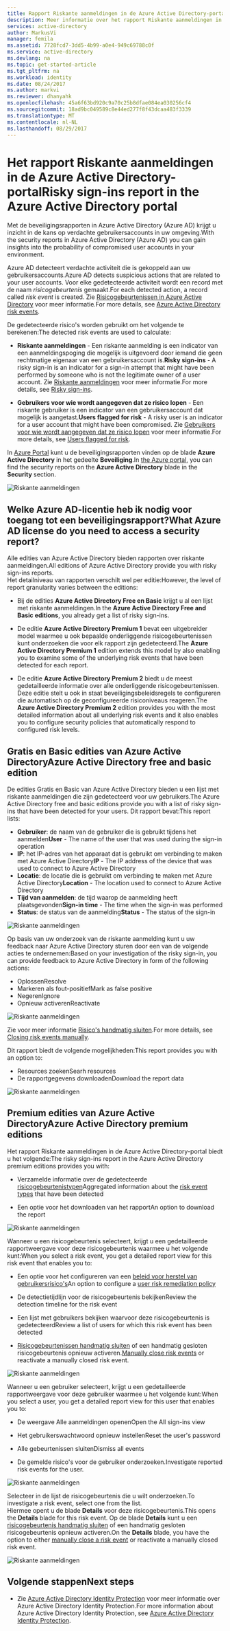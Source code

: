 ```yaml
---
title: Rapport Riskante aanmeldingen in de Azure Active Directory-portal | Microsoft Docs
description: Meer informatie over het rapport Riskante aanmeldingen in de Azure Active Directory-portal
services: active-directory
author: MarkusVi
manager: femila
ms.assetid: 7728fcd7-3dd5-4b99-a0e4-949c69788c0f
ms.service: active-directory
ms.devlang: na
ms.topic: get-started-article
ms.tgt_pltfrm: na
ms.workload: identity
ms.date: 08/24/2017
ms.author: markvi
ms.reviewer: dhanyahk
ms.openlocfilehash: 45a6f63bd920c9a70c25b8dfae084ea030256cf4
ms.sourcegitcommit: 18ad9bc049589c8e44ed277f8f43dcaa483f3339
ms.translationtype: MT
ms.contentlocale: nl-NL
ms.lasthandoff: 08/29/2017
---
```

# <a name="risky-sign-ins-report-in-the-azure-active-directory-portal"></a><span data-ttu-id="14822-103">Het rapport Riskante aanmeldingen in de Azure Active Directory-portal</span><span class="sxs-lookup"><span data-stu-id="14822-103">Risky sign-ins report in the Azure Active Directory portal</span></span>

<span data-ttu-id="14822-104">Met de beveiligingsrapporten in Azure Active Directory (Azure AD) krijgt u inzicht in de kans op verdachte gebruikersaccounts in uw omgeving.</span><span class="sxs-lookup"><span data-stu-id="14822-104">With the security reports in Azure Active Directory (Azure AD) you can gain insights into the probability of compromised user accounts in your environment.</span></span> 

<span data-ttu-id="14822-105">Azure AD detecteert verdachte activiteit die is gekoppeld aan uw gebruikersaccounts.</span><span class="sxs-lookup"><span data-stu-id="14822-105">Azure AD detects suspicious actions that are related to your user accounts.</span></span> <span data-ttu-id="14822-106">Voor elke gedetecteerde activiteit wordt een record met de naam *risicogebeurtenis* gemaakt.</span><span class="sxs-lookup"><span data-stu-id="14822-106">For each detected action, a record called *risk event* is created.</span></span> <span data-ttu-id="14822-107">Zie [Risicogebeurtenissen in Azure Active Directory](active-directory-identity-protection-risk-events.md) voor meer informatie.</span><span class="sxs-lookup"><span data-stu-id="14822-107">For more details, see [Azure Active Directory risk events](active-directory-identity-protection-risk-events.md).</span></span> 

<span data-ttu-id="14822-108">De gedetecteerde risico's worden gebruikt om het volgende te berekenen:</span><span class="sxs-lookup"><span data-stu-id="14822-108">The detected risk events are used to calculate:</span></span>

- <span data-ttu-id="14822-109">**Riskante aanmeldingen** - Een riskante aanmelding is een indicator van een aanmeldingspoging die mogelijk is uitgevoerd door iemand die geen rechtmatige eigenaar van een gebruikersaccount is.</span><span class="sxs-lookup"><span data-stu-id="14822-109">**Risky sign-ins** - A risky sign-in is an indicator for a sign-in attempt that might have been performed by someone who is not the legitimate owner of a user account.</span></span> <span data-ttu-id="14822-110">Zie [Riskante aanmeldingen](active-directory-identityprotection.md#risky-sign-ins) voor meer informatie.</span><span class="sxs-lookup"><span data-stu-id="14822-110">For more details, see [Risky sign-ins](active-directory-identityprotection.md#risky-sign-ins).</span></span> 

- <span data-ttu-id="14822-111">**Gebruikers voor wie wordt aangegeven dat ze risico lopen** - Een riskante gebruiker is een indicator van een gebruikersaccount dat mogelijk is aangetast.</span><span class="sxs-lookup"><span data-stu-id="14822-111">**Users flagged for risk** - A risky user is an indicator for a user account that might have been compromised.</span></span> <span data-ttu-id="14822-112">Zie [Gebruikers voor wie wordt aangegeven dat ze risico lopen](active-directory-identityprotection.md#users-flagged-for-risk) voor meer informatie.</span><span class="sxs-lookup"><span data-stu-id="14822-112">For more details, see [Users flagged for risk](active-directory-identityprotection.md#users-flagged-for-risk).</span></span>  

<span data-ttu-id="14822-113">In [Azure Portal](https://portal.azure.com) kunt u de beveiligingsrapporten vinden op de blade **Azure Active Directory** in het gedeelte **Beveiliging**.</span><span class="sxs-lookup"><span data-stu-id="14822-113">In [the Azure portal](https://portal.azure.com), you can find the security reports on the **Azure Active Directory** blade in the **Security** section.</span></span> 

![Riskante aanmeldingen](./media/active-directory-reporting-security-risky-sign-ins/10.png)


## <a name="what-azure-ad-license-do-you-need-to-access-a-security-report"></a><span data-ttu-id="14822-115">Welke Azure AD-licentie heb ik nodig voor toegang tot een beveiligingsrapport?</span><span class="sxs-lookup"><span data-stu-id="14822-115">What Azure AD license do you need to access a security report?</span></span>  

<span data-ttu-id="14822-116">Alle edities van Azure Active Directory bieden rapporten over riskante aanmeldingen.</span><span class="sxs-lookup"><span data-stu-id="14822-116">All editions of Azure Active Directory provide you with risky sign-ins reports.</span></span>  
<span data-ttu-id="14822-117">Het detailniveau van rapporten verschilt wel per editie:</span><span class="sxs-lookup"><span data-stu-id="14822-117">However, the level of report granularity varies between the editions:</span></span> 

- <span data-ttu-id="14822-118">Bij de edities **Azure Active Directory Free en Basic** krijgt u al een lijst met riskante aanmeldingen.</span><span class="sxs-lookup"><span data-stu-id="14822-118">In the **Azure Active Directory Free and Basic editions**, you already get a list of risky sign-ins.</span></span> 

- <span data-ttu-id="14822-119">De editie **Azure Active Directory Premium 1** bevat een uitgebreider model waarmee u ook bepaalde onderliggende risicogebeurtenissen kunt onderzoeken die voor elk rapport zijn gedetecteerd.</span><span class="sxs-lookup"><span data-stu-id="14822-119">The **Azure Active Directory Premium 1** edition extends this model by also enabling you to examine some of the underlying risk events that have been detected for each report.</span></span> 

- <span data-ttu-id="14822-120">De editie **Azure Active Directory Premium 2** biedt u de meest gedetailleerde informatie over alle onderliggende risicogebeurtenissen. Deze editie stelt u ook in staat beveiligingsbeleidsregels te configureren die automatisch op de geconfigureerde risiconiveaus reageren.</span><span class="sxs-lookup"><span data-stu-id="14822-120">The **Azure Active Directory Premium 2** edition provides you with the most detailed information about all underlying risk events and it also enables you to configure security policies that automatically respond to configured risk levels.</span></span>



## <a name="azure-active-directory-free-and-basic-edition"></a><span data-ttu-id="14822-121">Gratis en Basic edities van Azure Active Directory</span><span class="sxs-lookup"><span data-stu-id="14822-121">Azure Active Directory free and basic edition</span></span>

<span data-ttu-id="14822-122">De edities Gratis en Basic van Azure Active Directory bieden u een lijst met riskante aanmeldingen die zijn gedetecteerd voor uw gebruikers.</span><span class="sxs-lookup"><span data-stu-id="14822-122">The Azure Active Directory free and basic editions provide you with a list of risky sign-ins that have been detected for your users.</span></span> <span data-ttu-id="14822-123">Dit rapport bevat:</span><span class="sxs-lookup"><span data-stu-id="14822-123">This report lists:</span></span>

- <span data-ttu-id="14822-124">**Gebruiker**: de naam van de gebruiker die is gebruikt tijdens het aanmelden</span><span class="sxs-lookup"><span data-stu-id="14822-124">**User** - The name of the user that was used during the sign-in operation</span></span>
- <span data-ttu-id="14822-125">**IP**: het IP-adres van het apparaat dat is gebruikt om verbinding te maken met Azure Active Directory</span><span class="sxs-lookup"><span data-stu-id="14822-125">**IP** - The IP address of the device that was used to connect to Azure Active Directory</span></span>
- <span data-ttu-id="14822-126">**Locatie**: de locatie die is gebruikt om verbinding te maken met Azure Active Directory</span><span class="sxs-lookup"><span data-stu-id="14822-126">**Location** - The location used to connect to Azure Active Directory</span></span>
- <span data-ttu-id="14822-127">**Tijd van aanmelden**: de tijd waarop de aanmelding heeft plaatsgevonden</span><span class="sxs-lookup"><span data-stu-id="14822-127">**Sign-in time** - The time when the sign-in was performed</span></span>
- <span data-ttu-id="14822-128">**Status**: de status van de aanmelding</span><span class="sxs-lookup"><span data-stu-id="14822-128">**Status** - The status of the sign-in</span></span>


![Riskante aanmeldingen](./media/active-directory-reporting-security-risky-sign-ins/01.png)

<span data-ttu-id="14822-130">Op basis van uw onderzoek van de riskante aanmelding kunt u uw feedback naar Azure Active Directory sturen door een van de volgende acties te ondernemen:</span><span class="sxs-lookup"><span data-stu-id="14822-130">Based on your investigation of the risky sign-in, you can provide feedback to Azure Active Directory in form of the following actions:</span></span>

- <span data-ttu-id="14822-131">Oplossen</span><span class="sxs-lookup"><span data-stu-id="14822-131">Resolve</span></span>
- <span data-ttu-id="14822-132">Markeren als fout-positief</span><span class="sxs-lookup"><span data-stu-id="14822-132">Mark as false positive</span></span>
- <span data-ttu-id="14822-133">Negeren</span><span class="sxs-lookup"><span data-stu-id="14822-133">Ignore</span></span>
- <span data-ttu-id="14822-134">Opnieuw activeren</span><span class="sxs-lookup"><span data-stu-id="14822-134">Reactivate</span></span>

![Riskante aanmeldingen](./media/active-directory-reporting-security-risky-sign-ins/21.png)

<span data-ttu-id="14822-136">Zie voor meer informatie [Risico's handmatig sluiten](active-directory-identityprotection.md#closing-risk-events-manually).</span><span class="sxs-lookup"><span data-stu-id="14822-136">For more details, see [Closing risk events manually](active-directory-identityprotection.md#closing-risk-events-manually).</span></span>

<span data-ttu-id="14822-137">Dit rapport biedt de volgende mogelijkheden:</span><span class="sxs-lookup"><span data-stu-id="14822-137">This report provides you with an option to:</span></span>

- <span data-ttu-id="14822-138">Resources zoeken</span><span class="sxs-lookup"><span data-stu-id="14822-138">Searh resources</span></span>
- <span data-ttu-id="14822-139">De rapportgegevens downloaden</span><span class="sxs-lookup"><span data-stu-id="14822-139">Download the report data</span></span>


![Riskante aanmeldingen](./media/active-directory-reporting-security-risky-sign-ins/93.png)


## <a name="azure-active-directory-premium-editions"></a><span data-ttu-id="14822-141">Premium edities van Azure Active Directory</span><span class="sxs-lookup"><span data-stu-id="14822-141">Azure Active Directory premium editions</span></span>

<span data-ttu-id="14822-142">Het rapport Riskante aanmeldingen in de Azure Active Directory-portal biedt u het volgende:</span><span class="sxs-lookup"><span data-stu-id="14822-142">The risky sign-ins report in the Azure Active Directory premium editions provides you with:</span></span>

- <span data-ttu-id="14822-143">Verzamelde informatie over de gedetecteerde [risicogebeurtenistypen](active-directory-identity-protection-risk-events.md)</span><span class="sxs-lookup"><span data-stu-id="14822-143">Aggregated information about the [risk event types](active-directory-identity-protection-risk-events.md) that have been detected</span></span>

- <span data-ttu-id="14822-144">Een optie voor het downloaden van het rapport</span><span class="sxs-lookup"><span data-stu-id="14822-144">An option to download the report</span></span>


![Riskante aanmeldingen](./media/active-directory-reporting-security-risky-sign-ins/456.png)


<span data-ttu-id="14822-146">Wanneer u een risicogebeurtenis selecteert, krijgt u een gedetailleerde rapportweergave voor deze risicogebeurtenis waarmee u het volgende kunt:</span><span class="sxs-lookup"><span data-stu-id="14822-146">When you select a risk event, you get a detailed report view for this risk event that enables you to:</span></span>

- <span data-ttu-id="14822-147">Een optie voor het configureren van een [beleid voor herstel van gebruikersrisico's](active-directory-identityprotection.md#user-risk-security-policy)</span><span class="sxs-lookup"><span data-stu-id="14822-147">An option to configure a [user risk remediation policy](active-directory-identityprotection.md#user-risk-security-policy)</span></span>  

- <span data-ttu-id="14822-148">De detectietijdlijn voor de risicogebeurtenis bekijken</span><span class="sxs-lookup"><span data-stu-id="14822-148">Review the detection timeline for the risk event</span></span>  

- <span data-ttu-id="14822-149">Een lijst met gebruikers bekijken waarvoor deze risicogebeurtenis is gedetecteerd</span><span class="sxs-lookup"><span data-stu-id="14822-149">Review a list of users for which this risk event has been detected</span></span>

- <span data-ttu-id="14822-150">[Risicogebeurtenissen handmatig sluiten](active-directory-identityprotection.md#closing-risk-events-manually) of een handmatig gesloten risicogebeurtenis opnieuw activeren.</span><span class="sxs-lookup"><span data-stu-id="14822-150">[Manually close risk events](active-directory-identityprotection.md#closing-risk-events-manually) or reactivate a manually closed risk event.</span></span> 


![Riskante aanmeldingen](./media/active-directory-reporting-security-risky-sign-ins/457.png)

<span data-ttu-id="14822-152">Wanneer u een gebruiker selecteert, krijgt u een gedetailleerde rapportweergave voor deze gebruiker waarmee u het volgende kunt:</span><span class="sxs-lookup"><span data-stu-id="14822-152">When you select a user, you get a detailed report view for this user that enables you to:</span></span>

- <span data-ttu-id="14822-153">De weergave Alle aanmeldingen openen</span><span class="sxs-lookup"><span data-stu-id="14822-153">Open the All sign-ins view</span></span>

- <span data-ttu-id="14822-154">Het gebruikerswachtwoord opnieuw instellen</span><span class="sxs-lookup"><span data-stu-id="14822-154">Reset the user's password</span></span>

- <span data-ttu-id="14822-155">Alle gebeurtenissen sluiten</span><span class="sxs-lookup"><span data-stu-id="14822-155">Dismiss all events</span></span>

- <span data-ttu-id="14822-156">De gemelde risico's voor de gebruiker onderzoeken.</span><span class="sxs-lookup"><span data-stu-id="14822-156">Investigate reported risk events for the user.</span></span> 


![Riskante aanmeldingen](./media/active-directory-reporting-security-risky-sign-ins/324.png)


<span data-ttu-id="14822-158">Selecteer in de lijst de risicogebeurtenis die u wilt onderzoeken.</span><span class="sxs-lookup"><span data-stu-id="14822-158">To investigate a risk event, select one from the list.</span></span>  
<span data-ttu-id="14822-159">Hiermee opent u de blade **Details** voor deze risicogebeurtenis.</span><span class="sxs-lookup"><span data-stu-id="14822-159">This opens the **Details** blade for this risk event.</span></span> <span data-ttu-id="14822-160">Op de blade **Details** kunt u een [risicogebeurtenis handmatig sluiten](active-directory-identityprotection.md#closing-risk-events-manually) of een handmatig gesloten risicogebeurtenis opnieuw activeren.</span><span class="sxs-lookup"><span data-stu-id="14822-160">On the **Details** blade, you have the option to either [manually close a risk event](active-directory-identityprotection.md#closing-risk-events-manually) or reactivate a manually closed risk event.</span></span> 


![Riskante aanmeldingen](./media/active-directory-reporting-security-risky-sign-ins/325.png)





## <a name="next-steps"></a><span data-ttu-id="14822-162">Volgende stappen</span><span class="sxs-lookup"><span data-stu-id="14822-162">Next steps</span></span>

- <span data-ttu-id="14822-163">Zie [Azure Active Directory Identity Protection](active-directory-identityprotection.md) voor meer informatie over Azure Active Directory Identity Protection.</span><span class="sxs-lookup"><span data-stu-id="14822-163">For more information about Azure Active Directory Identity Protection, see [Azure Active Directory Identity Protection](active-directory-identityprotection.md).</span></span>

